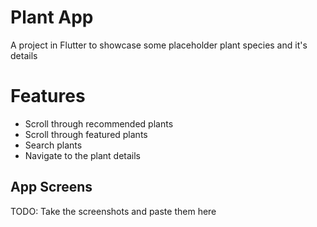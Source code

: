 # Plant App

A project in Flutter to showcase some placeholder plant species and it's details

# Features

- Scroll through recommended plants
- Scroll through featured plants
- Search plants
- Navigate to the plant details

## App Screens

TODO: Take the screenshots and paste them here
